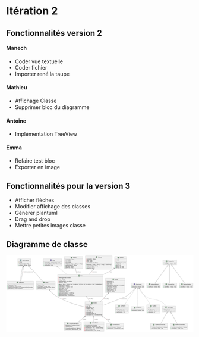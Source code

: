 # Itération 2
## Fonctionnalités version 2

#### Manech
 - Coder vue textuelle
 - Coder fichier
 - Importer rené la taupe
#### Mathieu
 - Affichage Classe
 - Supprimer bloc du diagramme
#### Antoine
 - Implémentation TreeView
#### Emma
 - Refaire test bloc
 - Exporter en image

## Fonctionnalités pour la version 3
 - Afficher flèches
 - Modifier affichage des classes
 - Générer plantuml
 - Drag and drop
 - Mettre petites images classe

## Diagramme de classe
![Diagramme de classe](plantuml.png)

